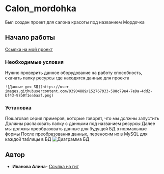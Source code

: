 # Calon_mordohka
Был создан проект для салона красоты под названием Мордочка 
## Начало работы 
[Ссылка на мой проект](https://github.com/AlIna12ivanova/Calon_mordohka.git)
### Необходимые условия 
Нужно проверить данное оборудование на работу способность, скачать папку ресурсы где находятся данные для проекта 
```
![Данные для БД](https://user-images.githubusercontent.com/93904889/152767933-588c79e4-7e9a-4dd2-bf43-97b0f1ea6aaf.png)

```
### Установка
Пошаговая серия примеров, которые говорят, что мы должны запустить 
Должны распаковать папку с данными под названием ресурсы 
Далее мы должны преобразовать данные для будущей БД в нормальные формы 
После преобразования данных, переносим их в MySQL для каждой таблицы в БД
![Диаграмма БД](https://user-images.githubusercontent.com/93904889/152767836-f17f19fb-1244-4d4b-ba9d-6c852e0f8e93.png)
## Автор
* **Иванова Алина**- [Ссылка на гит](https://github.com/AlIna12ivanova)
